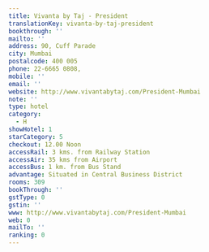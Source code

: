 ```yaml
---
title: Vivanta by Taj - President
translationKey: vivanta-by-taj-president
bookthrough: ''
mailto: ''
address: 90, Cuff Parade
city: Mumbai
postalcode: 400 005
phone: 22-6665 0808,
mobile: ''
email: ''
website: http://www.vivantabytaj.com/President-Mumbai
note: ''
type: hotel
category:
  - H
showHotel: 1
starCategory: 5
checkout: 12.00 Noon
accessRail: 3 kms. from Railway Station
accessAir: 35 kms from Airport
accessBus: 1 km. from Bus Stand
advantage: Situated in Central Business District
rooms: 309
bookThrough: ''
gstType: 0
gstin: ''
www: http://www.vivantabytaj.com/President-Mumbai
web: 0
mailTo: ''
ranking: 0
---
```







